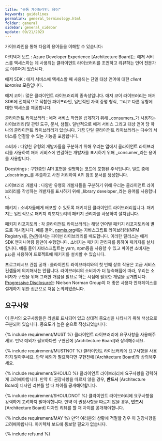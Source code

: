 ```yaml
---
title: "공통 가이드라인: 용어"
keywords: guidelines
permalink: general_terminology.html
folder: general
sidebar: general_sidebar
update: 09/21/2023
---
```


가이드라인을 통해 다음의 용어들을 이해할 수 있습니다:

아키텍처 보드
: Azure Developer Experience [Architecture Board]는 애저 서비스를 액세스하는 데 사용되는 클라이언트 라이브러리를 조언하고 리뷰하는 언어 전문가로 이루어져 있습니다.

애저 SDK
: 애저 서비스에 액세스할 때 사용되는 단일 대상 언어에 대한 _client libraries_ 모음입니다.

애저 코어
: 많은 클라이언트 라이브러리의 종속성입니다. 애저 코어 라이브러리는 애저 SDK에 전체적으로 적합한 파이프라인, 일반적인 자격 증명 형식, 그리고 다른 유형에 대한 액세스를 제공합니다.

클라이언트 라이브러리
: 애저 서비스 작업을 쉽게하기 위해 _consumers_가 사용하는 라이브러리(및 관련 도구, 문서, 샘플). 일반적으로 애저 서비스 그리고 대상 언어 당 하나의 클라이언트 라이브러리가 있습니다. 가끔 단일 클라이언트 라이브러리는 다수의 서비스를 연결할 수 있는 기능을 포함합니다.

소비자
: 다양한 유형의 개발자들을 구분하기 위해 우리는 앱에서 클라이언트 라이브러리를 사용하여 애저 서비스에 연결하는 개발자를 표시하기 위해 _consumer_라는 용어를 사용합니다. 

Docstrings
: 구현중인 API 표면을 설명하는 코드에 포함된 주석입니다. 빌드 중에 _docstrings_를 추출하고 사전 처리하여 API 참조 문서를 생성합니다.

라이브러리 개발자
: 다양한 유형의 개발자들을 구분하기 위해 우리는 클라이언트 라이브러리를 작성하는 개발자를 표시하기 위해 _library developer_라는 용어를 사용합니다.

패키지
: 소비자들에게 배포할 수 있도록 패키지된 클라이언트 라이브러리입니다. 패키지는 일반적으로 패키지 리포지토리의 패키지 관리자를 사용하여 설치됩니다.

패키지 리포지토리
: 각 클라이언트 라이브러리는 해당 언어별 패키지 리포지토리에 별도로 게시됩니다. 예를 들어, [npmjs.org](https://npmjs.org)에는 자바스크립트 라이브러리(NPM Registry)를, [PyPI](https://pypi.org/)에서는 파이썬 라이브러리를 배포합니다. 이러한 릴리스는 애저 SDK 엔지니어링 팀만이 수행합니다. 소비자는 패키지 관리자를 통하여 패키지를 설치합니다. 예를 들어 자바스크립트는 yarn, npm등을 사용할 수 있고 파이썬 소비자는 `pip`을 사용하여 프로젝트에 패키지를 설치할 수 있습니다.

프로그레시브 컨셉 공개
: 클라이언트 라이브러리와의 첫 번째 상호 작용은 고급 서비스 컨셉들에 의지해서는 안됩니다. 라이브러리의 소비자가 더 능숙해짐에 따라, 우리는 소비자가 구현을 위해 그러한 개념을 필요로 하는 시점에 필요한 개념을 공개합니다. [Progressive Disclosure]는 Nielson Norman Group이 더 좋은 사용자 인터페이스를 설계하기 위한 접근으로 처음 논의되었습니다. 

## 요구사항

이 문서의 요구사항들은 라벨로 표시되어 있고 상대적 중요성을 나타내기 위해 색상으로 구분되어 있습니다. 중요도가 높은 순으로 작성되었습니다:

{% include requirement/MUST %} 클라이언트 라이브러리에 요구사항을 사용해주세요. 만약 예외가 필요하다면 구현전에 [Architecture Board]와 상의해주세요.

{% include requirement/MUSTNOT %} 클라이언트 라이브러리에 요구사항을 사용하지 말아주세요. 만약 예외가 필요하다면 구현전에 [Architecture Board]와 상의해주세요.

{% include requirement/SHOULD %} 클라이언트 라이브러리에 요구사항을 강력하게 고려해야합니다. 만약 이 권장사항을 따르지 않을 경우, **반드시** [Architecture Board] 디자인 리뷰를 할 때 차이를 공개해야합니다.

{% include requirement/SHOULDNOT %} 클라이언트 라이브러리에 요구사항을 강력하게 고려하지 말아야합니다. 만약 이 권장사항을 따르지 않을 경우, **반드시** [Architecture Board] 디자인 리뷰를 할 때 차이를 공개해야합니다.

{% include requirement/MAY %} 만약 여러분의 상황에 적절할 경우 이 권장사항을 고려해야합니다. 아키텍처 보드에 통보할 필요가 없습니다. 

{% include refs.md %}

[Progressive Disclosure]: https://www.nngroup.com/articles/progressive-disclosure/
